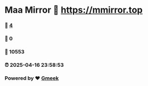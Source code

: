 # Maa Mirror :link: https://mmirror.top 
### :page_facing_up: [4](https://mmirror.top/tag.html) 
### :speech_balloon: 0 
### :hibiscus: 10553 
### :alarm_clock: 2025-04-16 23:58:53 
### Powered by :heart: [Gmeek](https://github.com/Meekdai/Gmeek)
